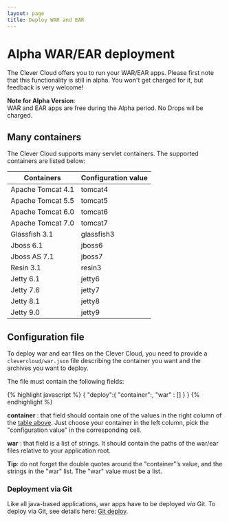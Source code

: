 ```yaml
---
layout: page
title: Deploy WAR and EAR
---
```


# <span class="label">Alpha</span> WAR/EAR deployment

The Clever Cloud offers you to run your WAR/EAR apps. Please first note
that this functionality is still in alpha. You won't get charged for it,
but feedback is very welcome!

<div class="alert alert-hot-problems">
	<strong>Note for Alpha Version</strong>: <br/>
	<div>WAR and EAR apps are free during the Alpha period. No Drops wil be charged. </div>
</div>

## Many containers

The Clever Cloud supports many servlet containers.
The supported containers are listed below:

<table id="containers" class="table table-bordered table-striped">
	<thead>
		<tr>
			<th>Containers</th>
			<th>Configuration value</th>
		</tr>
	</thead>
	<tbody>
		<tr><td>Apache Tomcat 4.1</td><td>tomcat4</td></tr>
		<tr><td>Apache Tomcat 5.5</td><td>tomcat5</td></tr>
		<tr><td>Apache Tomcat 6.0</td><td>tomcat6</td></tr>
		<tr><td>Apache Tomcat 7.0</td><td>tomcat7</td></tr>
		<tr><td>Glassfish 3.1</td><td>glassfish3</td></tr>
		<tr><td>Jboss 6.1</td><td>jboss6</td></tr>
		<tr><td>Jboss AS 7.1</td><td>jboss7</td></tr>
		<tr><td>Resin 3.1</td><td>resin3</td></tr>
		<tr><td>Jetty 6.1</td><td>jetty6</td></tr>
		<tr><td>Jetty 7.6</td><td>jetty7</td></tr>
		<tr><td>Jetty 8.1</td><td>jetty8</td></tr>
		<tr><td>Jetty 9.0</td><td>jetty9</td></tr>
	</tbody>
</table>

## Configuration file

To deploy war and ear files on the Clever Cloud, you need to provide a
`clevercloud/war.json` file describing the container you want and the archives you
want to deploy.

The file must contain the following fields:

{% highlight javascript %}
{
   "deploy":{
	   "container":<string>,
		"war" : [<string>]
	}
}
{% endhighlight %}

**container**
: that field should contain one of the values in the right column of the
<a href="#containers">table above</a>. Just choose your container in the
left column, pick the "configuration value" in the corresponding cell.

**war**
: that field is a list of strings. It should contain the paths of the
war/ear files relative to your application root.


<div class="alert alert-hot-problems">
	<strong>Tip</strong>: do not forget the double quotes
	around the "container"’s value, and the strings in the "war" list.
	The "war" value must be a list.
</div>

### Deployment via Git

Like all java-based applications, war apps have to be deployed *via* Git.
To deploy via Git, see details here: <a href="/git-deploy-java">Git deploy</a>.

<script type="text/javascript">
$('#center a').click(function(){
    $('html, body').animate({
        scrollTop: $( $(this).attr('href') ).offset().top - 0
    }, 500);
    return false;
});
</script>
